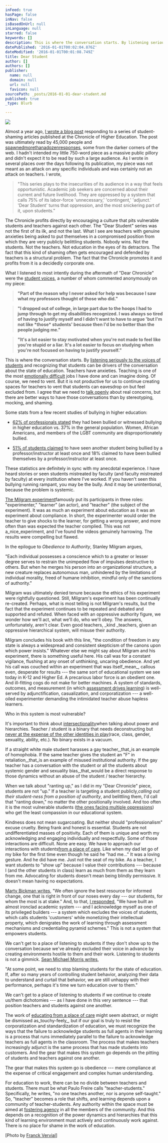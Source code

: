 ```yaml
---
inFeed: true
hasPage: false
inNav: false
isBasedOnUrl: null
inLanguage: null
starred: false
keywords: []
description: This is where the conversation starts. By listening seriously to the voices of students and recognizing that students can be drivers of the conversation about the state of education.
datePublished: '2016-01-01T00:02:04.876Z'
dateModified: '2016-01-01T00:01:08.749Z'
title: Dear Student
author: []
authors: []
publisher:
  name: null
  domain: null
  url: null
  favicon: null
sourcePath: _posts/2016-01-01-dear-student.md
published: true
_type: Blurb

---
```

![](https://the-grid-user-content.s3-us-west-2.amazonaws.com/78e997bc-25de-4340-9fd7-87f850726e11.jpg)

Almost a year ago, [I wrote a blog post][0] responding to a series of student-shaming articles published at the Chronicle of Higher Education. The post was ultimately read by 45,000 people and [spawned][1][more][2][than][3][a][4][dozen][5][responses][6], some from the darker corners of the web. I hadn't intended my little 750-word piece as a massive public pillory and didn't expect it to be read by such a large audience. As I wrote in several places over the days following its publication, my piece was not meant as an attack on any specific individuals and was certainly not an attack on teachers. I wrote,

> "This series plays to the insecurities of its audience in a way that feels opportunistic. Academic job seekers are concerned about their current and future livelihood. They are oppressed by a system that calls 75% of its labor-force 'unnecessary,' 'contingent,' 'adjunct.' 'Dear Student' turns that oppression, and the most snickering part of it, upon students."

The Chronicle profits directly by encouraging a culture that pits vulnerable students and teachers against each other. The "Dear Student" series was not the first of its ilk, and not the last. What I see are teachers with genuine anxieties being asked to put themselves in a compromised position from which they are very publicly belittling students. Nobody wins. Not the students. Not the teachers. Not education in the eyes of its detractors. The fact that this kind of shaming often gets encouraged and defended by teachers is a structural problem. The fact that the Chronicle promotes it and profits from it is a decidedly corporate one.

What I listened to most intently during the aftermath of "Dear Chronicle" were the [student voices][7], a number of whom commented anonymously on my piece:

> **"Part of the reason why I never asked for help was because I saw what my professors thought of those who did."**

> **"I dropped out of college, in large part due to the hoops I had to jump through to get my disabilities recognized. I was always so tired of having to justify myself and I didn't want to have to argue 'but I'm not like \*those\* students' because then I'd be no better than the people judging me."**

> **"It's a lot easier to stay motivated when you're not made to feel like you're stupid or a liar. It's a lot easier to focus on studying when you're not focused on having to justify yourself."**

This is where the conversation starts. By [listening seriously to the voices of students][8] and recognizing that students can be drivers of the conversation about the state of education. Teachers have anxieties. Teaching is one of the most [emotionally difficult][9] jobs I have done and can imagine doing. Of course, we need to vent. But it is not productive for us to continue creating spaces for teachers to vent that students can eavesdrop on but feel excluded from. I agree that we need to [talk openly][10] about real concerns, but there are better ways to have those conversations than by stereotyping, mocking, and shaming.

Some stats from a few recent studies of bullying in higher education:

* [62% of professionals stated][11] they had been bullied or witnessed bullying in higher education vs. 37% in the general population. Women, African Americans, and members of the LGBT community are disproportionately bullied.

* [51% of students claimed][12] to have seen another student being bullied by a professor/instructor at least once and 18% claimed to have been bullied themselves by a professor/instructor at least once.

These statistics are definitely in sync with my anecdotal experience. I have heard stories or seen students mistreated by faculty (and faculty mistreated by faculty) at every institution where I've worked. If you haven't seen this bullying running rampant, you may be the bully. And it may be unintentional, because the problem is systemic.

[The Milgram experiment][13]famously put its participants in three roles: "experimenter," "learner" (an actor), and "teacher" (the subject of the experiment). It was as much an experiment about education as it was an experiment about compliance. In short, the experimenter would order the teacher to give shocks to the learner, for getting a wrong answer, and more often than was expected the teacher complied. This was not a_nice_experiment, and I've found the videos genuinely harrowing. The results were compelling but flawed.

In the epilogue to _Obedience to Authority_, Stanley Milgram argues,

"Each individual possesses a conscience which to a greater or lesser degree serves to restrain the unimpeded flow of impulses destructive to others. But when he merges his person into an organizational structure, a new creature replaces autonomous man, unhindered by the limitations of individual morality, freed of humane inhibition, mindful only of the sanctions of authority."

Milgram was ultimately denied tenure because the ethics of his experiment were rightfully questioned. Still, Milgram's experiment has been continually re-created. Perhaps, what is most telling is not Milgram's results, but the fact that the experiment continues to be repeated and debated and supported and refuted. When faced with an oppressive authority figure, we wonder how we'll act, what we'll do, who we'll obey. The answers, unfortunately, aren't clear. Even good teachers, _kind _teachers, given an oppressive hierarchical system, will misuse their authority.

Milgram concludes his book with this line, "the condition of freedom in any state is always a widespread and consistent skepticism of the canons upon which power insists." Whatever else we might say about Milgram and his experiment, there is something useful here. His call was for a constant vigilance, flushing at any onset of unthinking, uncaring obedience. And yet his call was couched within an experiment that was itself_mean_, callous even, desperate for results --- the same sort of educational system we see today in K-12 and Higher Ed. A precarious labor force is an obedient one. And ill-fitting cogs do not make for better machines. A system of standards, outcomes, and measurement (in which [assessment drives learning][14]) is well-served by adjunctification, casualization, and corporatization --- a well-oiled experimenter demanding the intimidated teacher abuse hapless learners.

Who in this system is most vulnerable?

It's important to think about [intersectionality][15]when talking about power and hierarchies. Teacher / student is a binary that needs deconstructing but [never at the expense of the other identities in play][16](race, class, gender, sexuality, ability, etc.). No binary exists in a vacuum.

If a straight white male student harasses a gay teacher,_that_is an example of homophobia. If the same teacher gives the student an "F" in retaliation,_that_is an example of misused institutional authority. If the gay teacher has a conversation with the student or all the students about systemic gender and sexuality bias,_that_would be a direct response to those dynamics without an abuse of the student / teacher hierarchy.

When we talk about "ranting up," as I did in my "Dear Chronicle" piece, students are not "up." If a teacher is targeting a student publicly,_calling out their student-ness from a position of authority_, and belittling them, I'd call that "ranting down," no matter the other positionally involved. And too often it is the most vulnerable students ([the ones facing multiple oppressions][17]) who get the least compassion in our educational system.

Kindness does not mean sugarcoating. But neither should "professionalism" excuse cruelty. Being frank and honest is essential. Students are not undifferentiated masses of positivity. Each of them is unique and worth my acknowledging and engaging individually and respectfully. Some of those interactions are difficult. None are easy. We have to approach our interactions with students[from a place of care][18]. Like when my dad let go of my bike for the first time even though he said he "had me..." It was a loving gesture. And he did have me. Just not the seat of my bike. As a teacher, I want students to "show up" because I value their contributions --- because I (and the other students in class) learn as much from them as they learn from me. Advocating for students doesn't mean being blindly permissive. It doesn't mean having no expectations.

[Marty Bickman writes][19], "We often ignore the best resource for informed change, one that is right in front of our noses every day --- our students, for whom the most is at stake." And, to that, [I responded][20], "We have built an almost ironclad academic system --- and I acknowledge myself as one of its privileged builders --- a system which excludes the voices of students, which calls students 'customers' while monetizing their intellectual property, which denigrates the work of learning through assessment mechanisms and credentialing pyramid schemes." This is not a system that empowers students.

We can't get to a place of listening to students if they don't show up to the conversation because we've already excluded their voice in advance by creating environments hostile to them and their work. Listening to students is not a gimmick. [Sean Michael Morris writes][21],

"At some point, we need to stop blaming students for the state of education. If, after so many years of controlling student behavior, analyzing their data to understand and curtail that behavior, we are still unhappy with their performance, perhaps it's time we turn education over to them."

We can't get to a place of listening to students if we continue to create us/them dichotomies --- as I have done in this very sentence --- that position teachers and students against one another.

The work of [educating from a place of care][22] might seem abstract, or might be dismissed as_touchy-feely_, but if our goal is truly to resist the corporatization and standardization of education, we must recognize the ways that the failure to acknowledge students as full agents in their learning is a process that runs immediately parallel to the failure to acknowledge teachers as full agents in the classroom. The process that makes teachers increasingly adjunct is the same process that has made students into customers. And the gear that makes this system go depends on the pitting of students and teachers against one another.

The gear that makes this system go is obedience --- mere compliance at the expense of critical engagement and complex human understanding.

For education to work, there can be no divide between teachers and students. There must be what Paulo Freire calls "teacher-students." Specifically, he writes, "no one teaches another, nor is anyone self-taught." So, "teacher" becomes a role that shifts, and learning depends upon a community of teacher-students. Any authority within the space must be aimed at [fostering agency][23] in all the members of the community. And this depends on a recognition of the power dynamics and hierarchies that this kind of learning environment must actively and continuously work against. There is no place for shame in the work of education.

\[Photo by [Franck Vervial][24]\]

[0]: http://jessestommel.com/dear-chronicle-why-i-will-no-longer-write-for-vitae/
[1]: https://www.insidehighered.com/blogs/gradhacker/venting-about-students-punching-or-down
[2]: https://storify.com/kelly_j_baker/some-thoughts-on-dear-students
[3]: https://chroniclevitae.com/news/935-dear-student-how-about-dear-provost
[4]: http://www.stevenlberg.info/blog/a-149/
[5]: http://www.balancingjane.com/2015/03/if-we-dont-believe-in-our-students.html
[6]: http://www.thetattooedprof.com/archives/306
[7]: http://www.weareteachers.com/blogs/post/2015/02/18/what-teachers-really-need-to-hear
[8]: http://www.hybridpedagogy.com/journal/listening-for-student-voices/
[9]: http://judgmentalobserver.com/2015/01/21/oh-captain-my-therapist/
[10]: http://www.hybridpedagogy.com/journal/open-letter-students/
[11]: http://www.amazon.com/Bully-Ivory-Tower-Aggression-Incivility/dp/0988478226
[12]: http://digitalcommons.uri.edu/theses/9/
[13]: https://en.wikipedia.org/wiki/Milgram_experiment
[14]: http://www.hybridpedagogy.com/announcements/mmdu-prefer/
[15]: https://storify.com/vanhoesenj/higher-ed-rant-of-the-day-student-shaming?utm_content=storify-pingback&awesm=sfy.co_s0AeX&utm_source=t.co&utm_medium=sfy.co-twitter&utm_campaign=
[16]: https://chroniclevitae.com/news/654-when-the-whole-classroom-is-white-except-for-the-professor
[17]: http://www.nytimes.com/2015/12/04/opinion/hungry-homeless-and-in-college.html?_r=0
[18]: http://www.hybridpedagogy.com/journal/pedagogy-of-care-gone-massive/
[19]: http://www.outreachawards.colorado.edu/pdf/service_learning_article.pdf
[20]: http://www.disruptingdh.com/the-public-digital-humanities/
[21]: https://l.facebook.com/l.php?u=http%3A%2F%2Fwww.seanmichaelmorris.com%2Fblog%2F2015%2F12%2F14%2Fcollegiality-as-pedagogy-a-response-to-ron-srigley&h=oAQGPQWq_
[22]: http://www.hybridpedagogy.com/announcements/mmcp-radical-pedagogies-pedagogies-care/
[23]: http://www.hybridpedagogy.com/journal/trust-agency-connected-learning/
[24]: https://www.flickr.com/photos/vervial/ "Go to Franck Vervial's photostream"
